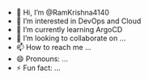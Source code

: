- 👋 Hi, I’m @RamKrishna4140
- 👀 I’m interested in DevOps and Cloud
- 🌱 I’m currently learning ArgoCD
- 💞️ I’m looking to collaborate on ...
- 📫 How to reach me ...
- 😄 Pronouns: ...
- ⚡ Fun fact: ...

<!---
RamKrishna4140/RamKrishna4140 is a ✨ special ✨ repository because its `README.md` (this file) appears on your GitHub profile.
You can click the Preview link to take a look at your changes.
--->
